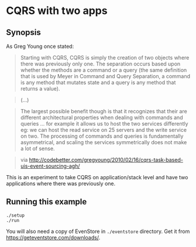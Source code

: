 # CQRS with two apps

## Synopsis

As Greg Young once stated:
> Starting with CQRS, CQRS is simply the creation of two objects where there was previously only one. The separation occurs based upon whether the methods are a command or a query (the same definition that is used by Meyer in Command and Query Separation, a command is any method that mutates state and a query is any method that returns a value).

> (…)

> The largest possible benefit though is that it recognizes that their are different architectural properties when dealing with commands and queries … for example it allows us to host the two services differently eg: we can host the read service on 25 servers and the write service on two. The processing of commands and queries is fundamentally asymmetrical, and scaling the services symmetrically does not make a lot of sense.

> via http://codebetter.com/gregyoung/2010/02/16/cqrs-task-based-uis-event-sourcing-agh/

This is an experiment to take CQRS on application/stack level and have two applications where there was previously one.

## Running this example

    ./setup
    ./run

You will also need a copy of EvenStore in `./eventstore` directory. Get it from https://geteventstore.com/downloads/.



